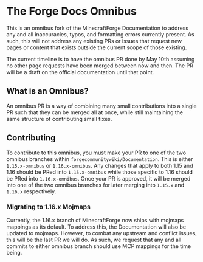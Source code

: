 # The Forge Docs Omnibus

This is an omnibus fork of the MinecraftForge Documentation to address any and all inaccuracies, typos, and formatting errors currently present. As such, this will not address any existing PRs or issues that request new pages or content that exists outside the current scope of those existing.

The current timeline is to have the omnibus PR done by May 10th assuming no other page requests have been merged between now and then. The PR will be a draft on the official documentation until that point.

## What is an Omnibus?

An omnibus PR is a way of combining many small contributions into a single PR such that they can be merged all at once, while still maintaining the same structure of contributing small fixes.

## Contributing

To contribute to this omnibus, you must make your PR to one of the two omnibus branches within `forgecommunitywiki/Documentation`. This is either `1.15.x-omnibus` or `1.16.x-omnibus`. Any changes that apply to both 1.15 and 1.16 should be PRed into `1.15.x-omnibus` while those specific to 1.16 should be PRed into `1.16.x-omnibus`. Once your PR is approved, it will be merged into one of the two omnibus branches for later merging into `1.15.x` and `1.16.x` respectively.

### Migrating to 1.16.x Mojmaps

Currently, the 1.16.x branch of MinecraftForge now ships with mojmaps mappings as its default. To address this, the Documentation will also be updated to mojmaps. However, to combat any upstream and conflict issues, this will be the last PR we will do. As such, we request that any and all commits to either omnibus branch should use MCP mappings for the time being.
